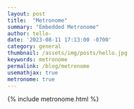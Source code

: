 ```yaml
---
layout: post
title:  "Metronome"
summary: "Embedded Metronome"
author: tello-
date: '2023-08-11 17:13:00 -0700'
category: general
thumbnail: /assets/img/posts/hello.jpg
keywords: metronome
permalink: /blog/metronome
usemathjax: true
metronome: true
---
```


<container>
    {% include metronome.html %}
    <!-- Include jQuery library if needed -->
    <script src="https://code.jquery.com/jquery-3.6.0.min.js"></script>
    <!-- Include your metronome JavaScript file -->
<link rel="stylesheet" href="/metronome/styles.css">
<script src="/metronome/script.js"></script>

</container>